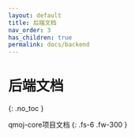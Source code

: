 ```yaml
---
layout: default
title: 后端文档
nav_order: 3
has_children: true
permalink: docs/backend
---
```


# 后端文档
{: .no_toc }

qmoj-core项目文档
{: .fs-6 .fw-300 }